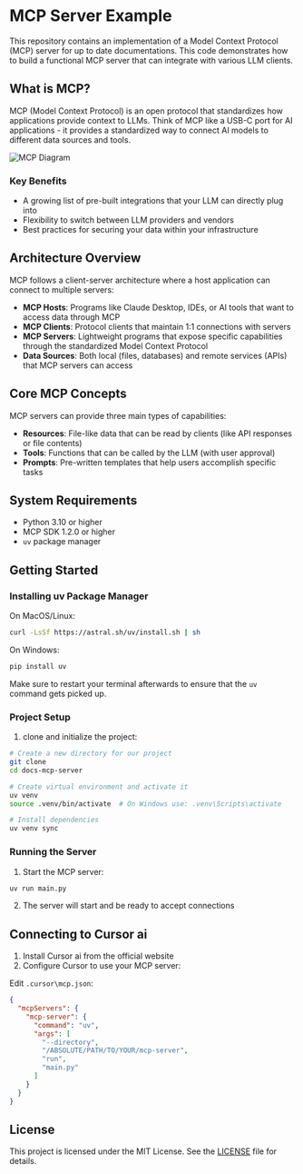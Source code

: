 # MCP Server Example

This repository contains an implementation of a Model Context Protocol (MCP) server for up to date documentations. This code demonstrates how to build a functional MCP server that can integrate with various LLM clients.

## What is MCP?

MCP (Model Context Protocol) is an open protocol that standardizes how applications provide context to LLMs. Think of MCP like a USB-C port for AI applications - it provides a standardized way to connect AI models to different data sources and tools.

![MCP Diagram](img/mcp-diagram-bg.png)

### Key Benefits

- A growing list of pre-built integrations that your LLM can directly plug into
- Flexibility to switch between LLM providers and vendors
- Best practices for securing your data within your infrastructure

## Architecture Overview

MCP follows a client-server architecture where a host application can connect to multiple servers:

- **MCP Hosts**: Programs like Claude Desktop, IDEs, or AI tools that want to access data through MCP
- **MCP Clients**: Protocol clients that maintain 1:1 connections with servers
- **MCP Servers**: Lightweight programs that expose specific capabilities through the standardized Model Context Protocol
- **Data Sources**: Both local (files, databases) and remote services (APIs) that MCP servers can access

## Core MCP Concepts

MCP servers can provide three main types of capabilities:

- **Resources**: File-like data that can be read by clients (like API responses or file contents)
- **Tools**: Functions that can be called by the LLM (with user approval)
- **Prompts**: Pre-written templates that help users accomplish specific tasks

## System Requirements

- Python 3.10 or higher
- MCP SDK 1.2.0 or higher
- `uv` package manager

## Getting Started

### Installing uv Package Manager

On MacOS/Linux:

```bash
curl -LsSf https://astral.sh/uv/install.sh | sh
```
On Windows:

```cmd
pip install uv
```

Make sure to restart your terminal afterwards to ensure that the `uv` command gets picked up.

### Project Setup

1. clone and initialize the project:

```bash
# Create a new directory for our project
git clone
cd docs-mcp-server

# Create virtual environment and activate it
uv venv
source .venv/bin/activate  # On Windows use: .venv\Scripts\activate

# Install dependencies
uv venv sync 
```

### Running the Server

1. Start the MCP server:

```bash
uv run main.py
```

2. The server will start and be ready to accept connections

## Connecting to Cursor ai

1. Install Cursor ai from the official website
2. Configure Cursor to use your MCP server:

Edit `.cursor\mcp.json`:

```json
{
  "mcpServers": {
    "mcp-server": {
      "command": "uv",
      "args": [
        "--directory",
        "/ABSOLUTE/PATH/TO/YOUR/mcp-server",
        "run",
        "main.py"
      ]
    }
  }
}
```

## License

This project is licensed under the MIT License. See the [LICENSE](LICENSE) file for details.
